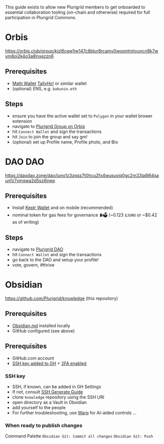 This guide exists to allow new Plurigrid members to get onboarded to essential collaboration tooling (on-chain and otherwise) required for full participation in Plurigrid Commons.  
# Orbis
https://orbis.club/group/kjzl6cwe1jw147c8blur8rcamv0woxmtmtvuncn8k7wym8oj2k4q3a8lnxezzn6
## Prerequisites
- [Math Wallet](https://mathwallet.org/en-us/) [TallyHo!](https://tally.cash) or similar wallet
- (optional) ENS, e.g. `bakunin.eth`
## Steps
- ensure you have the active wallet set to `Polygon`  in your wallet brower extension
- navigate to [Plurigrid Group on Orbis](https://orbis.club/group/kjzl6cwe1jw147c8blur8rcamv0woxmtmtvuncn8k7wym8oj2k4q3a8lnxezzn6) 
- hit `Connect Wallet` and sign the transactions
- hit `Join` to join the group and say gm!
- (optional) set up Profile name, Profile photo, and Bio
# DAO DAO
https://daodao.zone/dao/juno1z3zqgz7t0hcu2fx4wusuyjq0gc2m33la8l64saunfz7vmqwa2d5sz6jnep

## Prerequisites
- Install [Keplr Wallet](https://www.keplr.app/) and on mobile (recommended)
- nominal token for gas fees for governance ⛽️🗳 (~0.123 `$JUNO` or ~$0.42 as of writing)
## Steps
- navigate to [Plurigrid DAO](https://daodao.zone/dao/juno1z3zqgz7t0hcu2fx4wusuyjq0gc2m33la8l64saunfz7vmqwa2d5sz6jnep#) 
- hit `Connect Wallet` and sign the transactions
- go back to the DAO and setup your profile!
- vote, govern, #thrive

# Obsidian
https://github.com/Plurigrid/knowledge (this repository)
## Prerequisites
- [Obsidian.md](https://obsidian.md) installed locally
- GitHub configured (see above)

## Prerequisites
- GitHub.com account
- [SSH key added to GH](https://docs.github.com/en/authentication/connecting-to-github-with-ssh/adding-a-new-ssh-key-to-your-github-account) + [2FA enabled](https://docs.github.com/en/authentication/securing-your-account-with-two-factor-authentication-2fa)
### SSH key
- SSH, if known, can be added in GH Settings
- If not, consult [SSH Generate Guide](https://docs.github.com/en/authentication/connecting-to-github-with-ssh/generating-a-new-ssh-key-and-adding-it-to-the-ssh-agent) 
- clone `knowledge` repository using the SSH URI
- open directory as a Vault in Obsidian
- add yourself to the people 
- For further troubleshooting, use [Warp](https://docs.warp.dev/features/ai-command-search) for AI-aided controls
...

### When ready to publish changes
Command Palette
`Obsidian Git: Commit all changes`
`Obsidian Git: Push`
